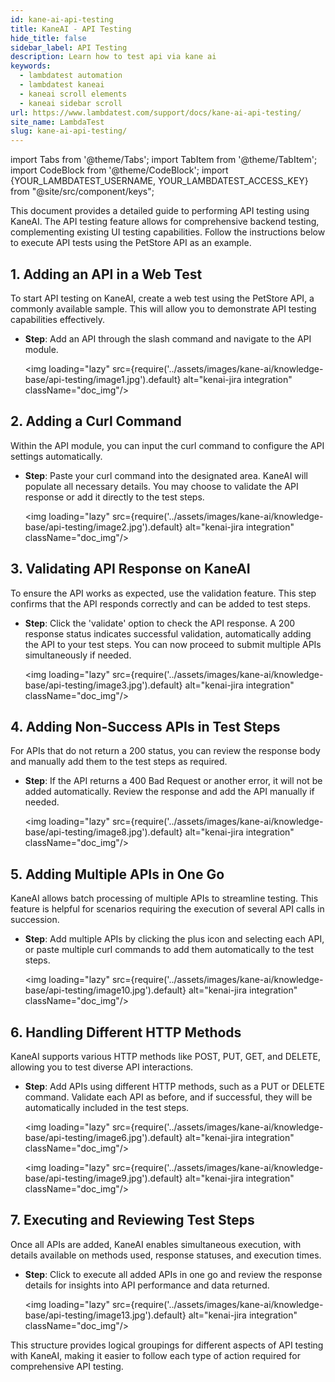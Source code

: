 ```yaml
---
id: kane-ai-api-testing
title: KaneAI - API Testing
hide_title: false
sidebar_label: API Testing
description: Learn how to test api via kane ai
keywords:
  - lambdatest automation
  - lambdatest kaneai
  - kaneai scroll elements
  - kaneai sidebar scroll
url: https://www.lambdatest.com/support/docs/kane-ai-api-testing/
site_name: LambdaTest
slug: kane-ai-api-testing/
---
```


import Tabs from '@theme/Tabs';
import TabItem from '@theme/TabItem';
import CodeBlock from '@theme/CodeBlock';
import {YOUR_LAMBDATEST_USERNAME, YOUR_LAMBDATEST_ACCESS_KEY} from "@site/src/component/keys";

<script type="application/ld+json"
      dangerouslySetInnerHTML={{ __html: JSON.stringify({
       "@context": "https://schema.org",
        "@type": "BreadcrumbList",
        "itemListElement": [{
          "@type": "ListItem",
          "position": 1,
          "name": "Home",
          "item": "https://www.lambdatest.com"
        },{
          "@type": "ListItem",
          "position": 2,
          "name": "Support",
          "item": "https://www.lambdatest.com/support/docs/"
        },{
          "@type": "ListItem",
          "position": 3,
          "name": "KaneAI Jira Integration",
          "item": "https://www.lambdatest.com/support/docs/kane-ai-api-testing/"
        }]
      })
    }}
></script>
This document provides a detailed guide to performing API testing using KaneAI. The API testing feature allows for comprehensive backend testing, complementing existing UI testing capabilities. Follow the instructions below to execute API tests using the PetStore API as an example.

## 1. Adding an API in a Web Test

To start API testing on KaneAI, create a web test using the PetStore API, a commonly available sample. This will allow you to demonstrate API testing capabilities effectively.

- **Step**: Add an API through the slash command and navigate to the API module.
  
  <img loading="lazy" src={require('../assets/images/kane-ai/knowledge-base/api-testing/image1.jpg').default} alt="kenai-jira integration" className="doc_img"/>
  

## 2. Adding a Curl Command

Within the API module, you can input the curl command to configure the API settings automatically.

- **Step**: Paste your curl command into the designated area. KaneAI will populate all necessary details. You may choose to validate the API response or add it directly to the test steps.

  <img loading="lazy" src={require('../assets/images/kane-ai/knowledge-base/api-testing/image2.jpg').default} alt="kenai-jira integration" className="doc_img"/>
  

## 3. Validating API Response on KaneAI

To ensure the API works as expected, use the validation feature. This step confirms that the API responds correctly and can be added to test steps.

- **Step**: Click the 'validate' option to check the API response. A 200 response status indicates successful validation, automatically adding the API to your test steps. You can now proceed to submit multiple APIs simultaneously if needed.

  <img loading="lazy" src={require('../assets/images/kane-ai/knowledge-base/api-testing/image3.jpg').default} alt="kenai-jira integration" className="doc_img"/>
  

## 4. Adding Non-Success APIs in Test Steps

For APIs that do not return a 200 status, you can review the response body and manually add them to the test steps as required.

- **Step**: If the API returns a 400 Bad Request or another error, it will not be added automatically. Review the response and add the API manually if needed.

  <img loading="lazy" src={require('../assets/images/kane-ai/knowledge-base/api-testing/image8.jpg').default} alt="kenai-jira integration" className="doc_img"/>
  

## 5. Adding Multiple APIs in One Go

KaneAI allows batch processing of multiple APIs to streamline testing. This feature is helpful for scenarios requiring the execution of several API calls in succession.

- **Step**: Add multiple APIs by clicking the plus icon and selecting each API, or paste multiple curl commands to add them automatically to the test steps.

  <img loading="lazy" src={require('../assets/images/kane-ai/knowledge-base/api-testing/image10.jpg').default} alt="kenai-jira integration" className="doc_img"/>
  

## 6. Handling Different HTTP Methods

KaneAI supports various HTTP methods like POST, PUT, GET, and DELETE, allowing you to test diverse API interactions.

- **Step**: Add APIs using different HTTP methods, such as a PUT or DELETE command. Validate each API as before, and if successful, they will be automatically included in the test steps.

  
    <img loading="lazy" src={require('../assets/images/kane-ai/knowledge-base/api-testing/image6.jpg').default} alt="kenai-jira integration" className="doc_img"/>
  
    <img loading="lazy" src={require('../assets/images/kane-ai/knowledge-base/api-testing/image9.jpg').default} alt="kenai-jira integration" className="doc_img"/>

## 7. Executing and Reviewing Test Steps

Once all APIs are added, KaneAI enables simultaneous execution, with details available on methods used, response statuses, and execution times.

- **Step**: Click to execute all added APIs in one go and review the response details for insights into API performance and data returned.

    <img loading="lazy" src={require('../assets/images/kane-ai/knowledge-base/api-testing/image13.jpg').default} alt="kenai-jira integration" className="doc_img"/>


This structure provides logical groupings for different aspects of API testing with KaneAI, making it easier to follow each type of action required for comprehensive API testing.